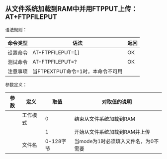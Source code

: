 ## 从文件系统加载到RAM中并用FTPPUT上传：AT+FTPFILEPUT

语法规则：

| 命令类型 | 语法                                    | 返回 |
| -------- | --------------------------------------- | ---- |
| 设置命令 | AT+FTPFILEPUT=<mode>[,<filename>]       | OK   |
| 测试命令 | AT+FTPFILEPUT=?                         | OK   |
| 注意事项 | 当FTPEXTPUT命令<mode>=1时，本命令不可用 |      |

参数定义：

| 参数       | 定义     | 取值      | 对取值的说明                         |
| ---------- | -------- | --------- | ------------------------------------ |
| <mode>     | 工作模式 | 0         | 结束从文件系统加载到RAM              |
|            |          | 1         | 开始从文件系统加载到RAM并上传        |
| <filename> | 文件名   | 0-128字节 | 当mode为1时必须填入文件名，为0不需要 |

